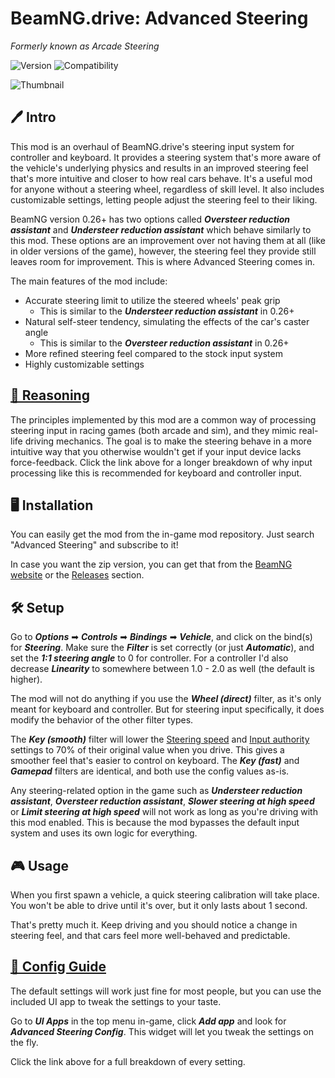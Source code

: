 # BeamNG.drive: Advanced Steering
*Formerly known as Arcade Steering*

![Version](https://img.shields.io/badge/Version-2.7.0-blue.svg) ![Compatibility](https://img.shields.io/badge/Game_compatibility-28.2.0-green.svg)

![Thumbnail](https://i.imgur.com/yeQaquE.png)

## 🖊️ Intro

This mod is an overhaul of BeamNG.drive's steering input system for controller and keyboard. It provides a steering system that's more aware of the vehicle's underlying physics and results in an improved steering feel that's more intuitive and closer to how real cars behave. It's a useful mod for anyone without a steering wheel, regardless of skill level. It also includes customizable settings, letting people adjust the steering feel to their liking.

BeamNG version 0.26+ has two options called ***Oversteer reduction assistant*** and ***Understeer reduction assistant*** which behave similarly to this mod. These options are an improvement over not having them at all (like in older versions of the game), however, the steering feel they provide still leaves room for improvement. This is where Advanced Steering comes in.

The main features of the mod include:

 - Accurate steering limit to utilize the steered wheels' peak grip
   - This is similar to the ***Understeer reduction assistant*** in 0.26+
 - Natural self-steer tendency, simulating the effects of the car's caster angle
   - This is similar to the ***Oversteer reduction assistant*** in 0.26+
 - More refined steering feel compared to the stock input system
 - Highly customizable settings

## [📖 Reasoning](Explanation.md)

The principles implemented by this mod are a common way of processing steering input in racing games (both arcade and sim), and they mimic real-life driving mechanics. The goal is to make the steering behave in a more intuitive way that you otherwise wouldn't get if your input device lacks force-feedback. Click the link above for a longer breakdown of why input processing like this is recommended for keyboard and controller input.

## 🖥️ Installation

You can easily get the mod from the in-game mod repository. Just search "Advanced Steering" and subscribe to it!

In case you want the zip version, you can get that from the [BeamNG website](https://www.beamng.com/resources/advanced-steering.24284/) or the [Releases](https://github.com/adam10603/BeamNG-Advanced-Steering/releases) section.

## 🛠 Setup

Go to ***Options*** ➡ ***Controls*** ➡ ***Bindings*** ➡ ***Vehicle***, and click on the bind(s) for ***Steering***. Make sure the ***Filter*** is set correctly (or just ***Automatic***), and set the ***1:1 steering angle*** to 0 for controller. For a controller I'd also decrease ***Linearity*** to somewhere between 1.0 - 2.0 as well (the default is higher).

The mod will not do anything if you use the ***Wheel (direct)*** filter, as it's only meant for keyboard and controller. But for steering input specifically, it does modify the behavior of the other filter types.

The ***Key (smooth)*** filter will lower the [Steering speed](ConfigGuide.md#steering-speed) and [Input authority](ConfigGuide.md#input-authority) settings to 70% of their original value when you drive. This gives a smoother feel that's easier to control on keyboard. The ***Key (fast)*** and ***Gamepad*** filters are identical, and both use the config values as-is.

Any steering-related option in the game such as ***Understeer reduction assistant***, ***Oversteer reduction assistant***, ***Slower steering at high speed*** or ***Limit steering at high speed*** will not work as long as you're driving with this mod enabled. This is because the mod bypasses the default input system and uses its own logic for everything.

## 🎮 Usage

When you first spawn a vehicle, a quick steering calibration will take place. You won't be able to drive until it's over, but it only lasts about 1 second.

That's pretty much it. Keep driving and you should notice a change in steering feel, and that cars feel more well-behaved and predictable.

## [📝 Config Guide](ConfigGuide.md)

The default settings will work just fine for most people, but you can use the included UI app to tweak the settings to your taste.

Go to ***UI Apps*** in the top menu in-game, click ***Add app*** and look for ***Advanced Steering Config***. This widget will let you tweak the settings on the fly.

Click the link above for a full breakdown of every setting.